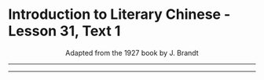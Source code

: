 # Introduction to Literary Chinese - Lesson 31, Text 1

<center>Adapted from the 1927 book by J. Brandt</center>

---

---
